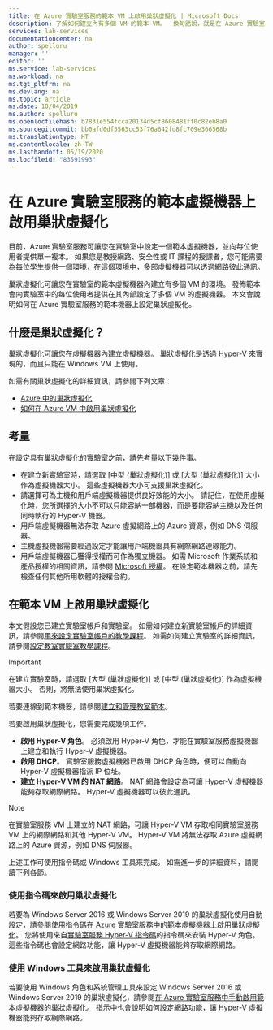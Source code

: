 ```yaml
---
title: 在 Azure 實驗室服務的範本 VM 上啟用巢狀虛擬化 | Microsoft Docs
description: 了解如何建立內有多個 VM 的範本 VM。  換句話說，就是在 Azure 實驗室服務的範本 VM 上啟用巢狀虛擬化。
services: lab-services
documentationcenter: na
author: spelluru
manager: ''
editor: ''
ms.service: lab-services
ms.workload: na
ms.tgt_pltfrm: na
ms.devlang: na
ms.topic: article
ms.date: 10/04/2019
ms.author: spelluru
ms.openlocfilehash: b7831e554fcca20134d5cf8608481ff0c82eb8a0
ms.sourcegitcommit: bb0afd0df5563cc53f76a642fd8fc709e366568b
ms.translationtype: HT
ms.contentlocale: zh-TW
ms.lasthandoff: 05/19/2020
ms.locfileid: "83591993"
---
```

# <a name="enable-nested-virtualization-on-a-template-virtual-machine-in-azure-lab-services"></a>在 Azure 實驗室服務的範本虛擬機器上啟用巢狀虛擬化

目前，Azure 實驗室服務可讓您在實驗室中設定一個範本虛擬機器，並向每位使用者提供單一複本。 如果您是教授網路、安全性或 IT 課程的授課者，您可能需要為每位學生提供一個環境，在這個環境中，多部虛擬機器可以透過網路彼此通訊。

巢狀虛擬化可讓您在實驗室的範本虛擬機器內建立有多個 VM 的環境。 發佈範本會向實驗室中的每位使用者提供在其內部設定了多個 VM 的虛擬機器。  本文會說明如何在 Azure 實驗室服務的範本機器上設定巢狀虛擬化。

## <a name="what-is-nested-virtualization"></a>什麼是巢狀虛擬化？

巢狀虛擬化可讓您在虛擬機器內建立虛擬機器。 巢狀虛擬化是透過 Hyper-V 來實現的，而且只能在 Windows VM 上使用。

如需有關巢狀虛擬化的詳細資訊，請參閱下列文章：

- [Azure 中的巢狀虛擬化](https://azure.microsoft.com/blog/nested-virtualization-in-azure/)
- [如何在 Azure VM 中啟用巢狀虛擬化](../../virtual-machines/windows/nested-virtualization.md)

## <a name="considerations"></a>考量

在設定具有巢狀虛擬化的實驗室之前，請先考量以下幾件事。

- 在建立新實驗室時，請選取 [中型 (巢狀虛擬化)] 或 [大型 (巢狀虛擬化)] 大小作為虛擬機器大小。 這些虛擬機器大小可支援巢狀虛擬化。
- 請選擇可為主機和用戶端虛擬機器提供良好效能的大小。  請記住，在使用虛擬化時，您所選擇的大小不可以只能容納一部機器，而是要能容納主機以及任何同時執行的 Hyper-V 機器。
- 用戶端虛擬機器無法存取 Azure 虛擬網路上的 Azure 資源，例如 DNS 伺服器。
- 主機虛擬機器需要經過設定才能讓用戶端機器具有網際網路連線能力。
- 用戶端虛擬機器已獲得授權而可作為獨立機器。 如需 Microsoft 作業系統和產品授權的相關資訊，請參閱 [Microsoft 授權](https://www.microsoft.com/licensing/default)。 在設定範本機器之前，請先檢查任何其他所用軟體的授權合約。

## <a name="enable-nested-virtualization-on-a-template-vm"></a>在範本 VM 上啟用巢狀虛擬化

本文假設您已建立實驗室帳戶和實驗室。  如需如何建立新實驗室帳戶的詳細資訊，請參閱[用來設定實驗室帳戶的教學課程](tutorial-setup-lab-account.md)。 如需如何建立實驗室的詳細資訊，請參閱[設定教室實驗室教學課程](tutorial-setup-classroom-lab.md)。

>[!IMPORTANT]
>在建立實驗室時，請選取 [大型 (巢狀虛擬化)] 或 [中型 (巢狀虛擬化)] 作為虛擬機器大小。  否則，將無法使用巢狀虛擬化。  

若要連線到範本機器，請參閱[建立和管理教室範本](how-to-create-manage-template.md)。

若要啟用巢狀虛擬化，您需要完成幾項工作。  

- **啟用 Hyper-V 角色**。 必須啟用 Hyper-V 角色，才能在實驗室服務虛擬機器上建立和執行 Hyper-V 虛擬機器。
- **啟用 DHCP**。  實驗室服務虛擬機器已啟用 DHCP 角色時，便可以自動向 Hyper-V 虛擬機器指派 IP 位址。
- **建立 Hyper-V VM 的 NAT 網路**。  NAT 網路會設定為可讓 Hyper-V 虛擬機器能夠存取網際網路。  Hyper-V 虛擬機器可以彼此通訊。

>[!NOTE]
>在實驗室服務 VM 上建立的 NAT 網路，可讓 Hyper-V VM 存取相同實驗室服務 VM 上的網際網路和其他 Hyper-V VM。  Hyper-V VM 將無法存取 Azure 虛擬網路上的 Azure 資源，例如 DNS 伺服器。

上述工作可使用指令碼或 Windows 工具來完成。  如需進一步的詳細資料，請閱讀下列各節。

### <a name="using-script-to-enable-nested-virtualization"></a>使用指令碼來啟用巢狀虛擬化

若要為 Windows Server 2016 或 Windows Server 2019 的巢狀虛擬化使用自動設定，請參閱[使用指令碼在 Azure 實驗室服務中的範本虛擬機器上啟用巢狀虛擬化](how-to-enable-nested-virtualization-template-vm-using-script.md)。 您將使用來自[實驗室服務 Hyper-V 指令碼](https://github.com/Azure/azure-devtestlab/tree/master/samples/ClassroomLabs/Scripts/HyperV)的指令碼來安裝 Hyper-V 角色。  這些指令碼也會設定網路功能，讓 Hyper-V 虛擬機器能夠存取網際網路。

### <a name="using-windows-tools-to-enable-nested-virtualization"></a>使用 Windows 工具來啟用巢狀虛擬化

若要使用 Windows 角色和系統管理工具來設定 Windows Server 2016 或 Windows Server 2019 的巢狀虛擬化，請參閱[在 Azure 實驗室服務中手動啟用範本虛擬機器的巢狀虛擬化](how-to-enable-nested-virtualization-template-vm-ui.md)。  指示中也會說明如何設定網路功能，讓 Hyper-V 虛擬機器能夠存取網際網路。
